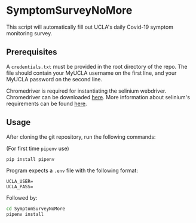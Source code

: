 # SymptomSurveyNoMore

This script will automatically fill out UCLA's daily Covid-19 symptom monitoring survey.

## Prerequisites

A ```credentials.txt``` must be provided in the root directory of the repo.
The file should contain your MyUCLA username on the first line, and your MyUCLA password on the second line.

Chromedriver is required for instantiating the selinium webdriver.
Chromedriver can be downloaded [here](https://sites.google.com/chromium.org/driver/downloads).
More information about selinium's requirements can be found [here](https://github.com/SeleniumHQ/selenium/wiki/ChromeDriver).

## Usage

After cloning the git repository, run the following commands:

(For first time `pipenv` use)

```bash
pip install pipenv
```

Program expects a `.env` file with the following format:
```
UCLA_USER=
UCLA_PASS=
```

Followed by:

```bash
cd SymptomSurveyNoMore
pipenv install
```
